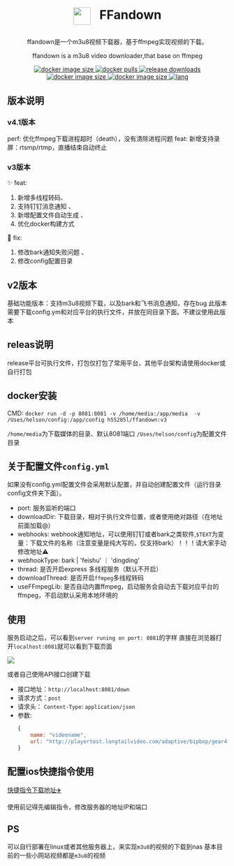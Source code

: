 # <p align="center" style="display: flex;justify-content: center;"><img style="margin-right: 20px; width: 40px;" src="https://pic.kblue.site/picgo/ffandown.svg"/> FFandown</p>

<p align="center">ffandown是一个m3u8视频下载器，基于ffmpeg实现视频的下载。
<p align="center">ffandown is a m3u8 video downloader,that base on ffmpeg</p>
<p align="center">
    <a href="https://hub.docker.com/r/h55205l/ffandown">
        <img alt="docker image size" src="https://img.shields.io/docker/image-size/h55205l/ffandown"/>
    </a>
    <a href="https://hub.docker.com/r/h55205l/ffandown">
        <img alt="docker pulls" src="https://img.shields.io/docker/pulls/h55205l/ffandown?style=social"/>
    </a>
    <a href="https://github.com/helson-lin/ffandown">
          <img alt="release downloads" src="https://img.shields.io/github/downloads/helson-lin/ffandown/total?color=brightgreen&label=release%20download"/>
    </a>
    <a href="https://github.com/helson-lin/ffandown">
        <img alt="docker image size" src="https://img.shields.io/badge/platform-macos%7Clinux%7Cwin-brightgreen"/>
    </a>
     <a href="https://github.com/helson-lin/ffandown">
        <img alt="docker image size" src="https://img.shields.io/github/last-commit/helson-lin/ffandown"/>
    </a>
    <a href="/README.md">
        <img alt="lang" src="https://img.shields.io/badge/Lang-EN-brightgreen" />
    </a>
</p>

## 版本说明

### v4.1版本

perf: 优化ffmpeg下载进程超时（death），没有清除进程问题
feat: 新增支持录屏：rtsmp/rtmp，直播结束自动终止

### v3版本
✨ feat:
1. 新增多线程转码、 
2. 支持钉钉消息通知 、
3. 新增配置文件自动生成 、
4. 优化docker构建方式

🐞 fix:
1. 修改bark通知失败问题 、
2. 修改config配置目录


## v2版本

基础功能版本：支持m3u8视频下载，以及bark和飞书消息通知，存在bug 
此版本需要下载config.ym和对应平台的执行文件，并放在同目录下面。不建议使用此版本
## releas说明

release平台可执行文件，打包仅打包了常用平台，其他平台架构请使用docker或自行打包

## docker安装

CMD:  `docker run -d -p 8081:8081 -v /home/media:/app/media  -v /Uses/helson/config:/app/config h55205l/ffandown:v3`

`/home/media`为下载媒体的目录、默认8081端口
`/Uses/helson/config`为配置文件目录

## 关于配置文件`config.yml`

如果没有config.yml配置文件会采用默认配置，并自动创建配置文件（运行目录config文件夹下面）。


- port: 服务监听的端口
- downloadDir: 下载目录，相对于执行文件位置，或者使用绝对路径（在地址前面加载@）
- webhooks: webhook通知地址，可以使用钉钉或者bark之类软件,`$TEXT`为变量：下载文件的名称（注意变量是纯大写的，仅支持bark）！！！请大家手动修改地址⚠️
- webhookType: bark | 'feishu' ｜ 'dingding'
- thread: 是否开启express 多线程服务（默认不开启）
- downloadThread: 是否开启`ffmpeg`多线程转码
- useFFmpegLib: 是否自动内置ffmpeg，启动服务会自动去下载对应平台的ffmpeg，不启动默认采用本地环境的


## 使用

服务启动之后，可以看到`server runing on port: 8081`的字样
直接在浏览器打开`localhost:8081`就可以看到下载页面

![](https://pic.kblue.site/picgo/localhost_8081_.png)


或者自己使用API接口创建下载
- 接口地址：`http://localhost:8081/down`
- 请求方式：`post`
- 请求头： `Content-Type`: `application/json`
- 参数: 
    ```js
    {
        name: "videoname",
        url: "http://playertest.longtailvideo.com/adaptive/bipbop/gear4/prog_index.m3u8"
    }
    ```


## 配置ios快捷指令使用

[快捷指令下载地址✈️](https://www.icloud.com/shortcuts/b185d44fb6574db29c79cb193e5bb079)

使用前记得先编辑指令，修改服务器的地址IP和端口


## PS

可以自行部署在linux或者其他服务器上，来实现`m3u8`的视频的下载到nas
基本目前的一些小网站视频都是`m3u8`的视频
